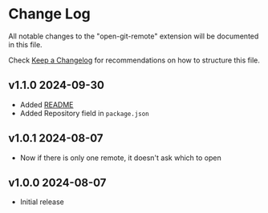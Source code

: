 # Change Log

All notable changes to the "open-git-remote" extension will be documented in this file.

Check [Keep a Changelog](http://keepachangelog.com/) for recommendations on how to structure this file.

## v1.1.0 2024-09-30

- Added [README](./README.md)
- Added Repository field in `package.json`

## v1.0.1 2024-08-07

- Now if there is only one remote, it doesn't ask which to open

## v1.0.0 2024-08-07

- Initial release
